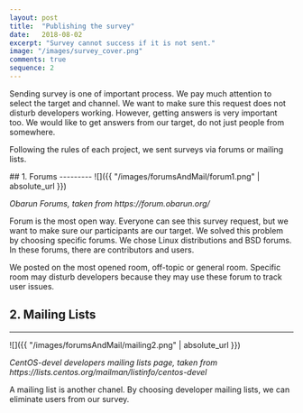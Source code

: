 ```yaml
---
layout: post
title:  "Publishing the survey"
date:   2018-08-02
excerpt: "Survey cannot success if it is not sent."
image: "/images/survey_cover.png"
comments: true
sequence: 2
---
```

<link rel="stylesheet" href="{{ "/assets/css/chart.css" | absolute_url }}">
<style type="text/css">
img {
  width : 100%
}
</style>

Sending survey is one of important process. We pay much attention to select the target and channel. We want to make sure this request does not disturb developers working. However, getting answers is very important too. We would like to get answers from our target, do not just people from somewhere.

Following the rules of each project, we sent surveys via forums or mailing lists.

<div class="spacer"></div>
## 1. Forums
---------
![]({{ "/images/forumsAndMail/forum1.png" | absolute_url }})
<p id="chart-des"><i>Obarun Forums, taken from https://forum.obarun.org/</i></p>

Forum is the most open way. Everyone can see this survey request, but we want to make sure our participants are our target. We solved this problem by choosing specific forums. We chose Linux distributions and BSD forums. In these forums, there are contributors and users.

We posted on the most opened room, off-topic or general room. Specific room may disturb developers because they may use these forum to track user issues.

<div class="spacer"></div>

## 2. Mailing Lists
---------
![]({{ "/images/forumsAndMail/mailing2.png" | absolute_url }})
<p id="chart-des"><i>CentOS-devel developers mailing lists page, taken from https://lists.centos.org/mailman/listinfo/centos-devel</i></p>

A mailing list is another chanel. By choosing developer mailing lists, we can eliminate users from our survey.